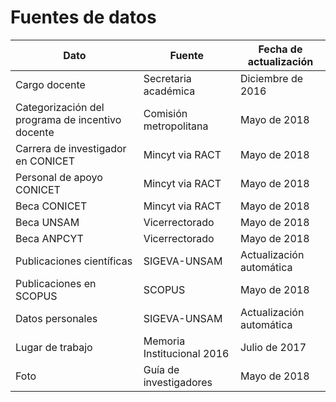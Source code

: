# Fuentes de datos

| Dato                                             | Fuente                     | Fecha de actualización   |
| ------------------------------------------------ | -------------------------- | ------------------------ |
| Cargo docente                                    | Secretaria académica       | Diciembre de 2016        |
| Categorización del programa de incentivo docente | Comisión metropolitana     | Mayo de 2018             |
| Carrera de investigador en CONICET               | Mincyt via RACT            | Mayo de 2018             |
| Personal de apoyo CONICET                        | Mincyt via RACT            | Mayo de 2018             |
| Beca CONICET                                     | Mincyt via RACT            | Mayo de 2018             |
| Beca UNSAM                                       | Vicerrectorado             | Mayo de 2018             |
| Beca ANPCYT                                      | Vicerrectorado             | Mayo de 2018             |
| Publicaciones científicas                        | SIGEVA-UNSAM               | Actualización automática |
| Publicaciones en SCOPUS                          | SCOPUS                     | Mayo de 2018             |
| Datos personales                                 | SIGEVA-UNSAM               | Actualización automática |
| Lugar de trabajo                                 | Memoria Institucional 2016 | Julio de 2017            |
| Foto                                             | Guía de investigadores     | Mayo de 2018             |
